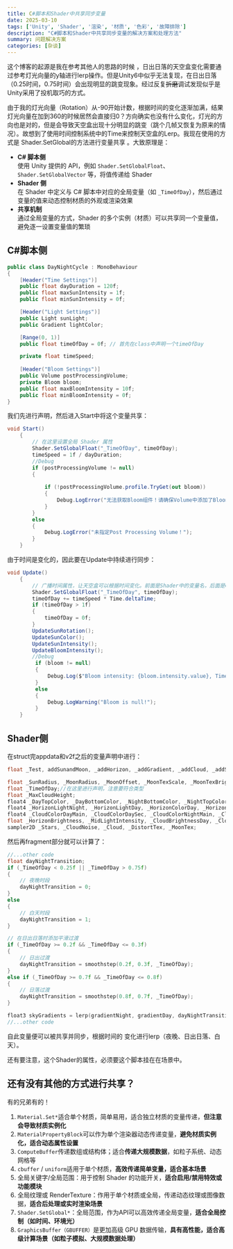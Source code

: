 ```yaml
---
title: C#脚本和Shader中共享同步变量
date: 2025-03-10
tags: ['Unity', 'Shader', '渲染', '材质', '色彩', '故障排除']
description: "C#脚本和Shader中共享同步变量的解决方案和处理方法"
summary: 问题解决方案
categories: [杂谈]
---
```


这个博客的起源是我在参考其他人的思路的时候 ，日出日落的天空盒变化需要通过参考灯光向量的y轴进行lerp操作。但是Unity6中似乎无法复现，在日出日落（0.25时间，0.75时间）会出现明显的跳变现象。经过反复~~折磨~~调试发现似乎是Unity采用了投机取巧的方式。

由于我的灯光向量（Rotation）从-90开始计数，根据时间的变化逐渐加满，结果灯光向量在加到360的时候居然会直接归0？方向确实也没有什么变化，灯光的方向也是对的，但是会导致天空盒出现十分明显的跳变（跳个几帧又恢复为原来的情况）。故想到了使用时间控制系统中的Time来控制天空盒的Lerp。我现在使用的方式是 Shader.SetGlobal的方法进行变量共享 。大致原理是：

+ **C# 脚本侧**  
使用 Unity 提供的 API，例如 `Shader.SetGlobalFloat`、`Shader.SetGlobalVector` 等，将值传递给 Shader
+ **Shader 侧**  
在 Shader 中定义与 C# 脚本中对应的全局变量（如 `_TimeOfDay`），然后通过变量的值来动态控制材质的外观或渲染效果
+ **共享机制**  
通过全局变量的方式，Shader 的多个实例（材质）可以共享同一个变量值，避免逐一设置变量值的繁琐

## C#脚本侧
```csharp
public class DayNightCycle : MonoBehaviour
{
    [Header("Time Settings")]
    public float dayDuration = 120f;
    public float maxSunIntensity = 1f; 
    public float minSunIntensity = 0f; 

    [Header("Light Settings")]
    public Light sunLight; 
    public Gradient lightColor; 

    [Range(0, 1)]
    public float timeOfDay = 0f; // 首先在class中声明一个timeOfDay

    private float timeSpeed; 
    
    [Header("Bloom Settings")]
    public Volume postProcessingVolume; 
    private Bloom bloom; 
    public float maxBloomIntensity = 10f; 
    public float minBloomIntensity = 0f; 
}
```

我们先进行声明，然后进入Start中将这个变量共享：

```csharp
void Start()
    {
        // 在这里设置全局 Shader 属性
        Shader.SetGlobalFloat("_TimeOfDay", timeOfDay);
        timeSpeed = 1f / dayDuration;
        //Debug
        if (postProcessingVolume != null)
        {
           
            if (!postProcessingVolume.profile.TryGet(out bloom))
            {
                Debug.LogError("无法获取Bloom组件！请确保Volume中添加了Bloom效果。");
            }
        }
        else
        {
            Debug.LogError("未指定Post Processing Volume！");
        }
    }
```

由于时间是变化的，因此要在Update中持续进行同步：

```csharp
void Update()
    {
        // 广播时间属性，让天空盒可以根据时间变化。前面是Shader中的变量名，后面是C#的变量名
        Shader.SetGlobalFloat("_TimeOfDay", timeOfDay);
        timeOfDay += timeSpeed * Time.deltaTime;
        if (timeOfDay > 1f)
        {
            timeOfDay = 0f; 
        }
        UpdateSunRotation();
        UpdateSunColor();
        UpdateSunIntensity();
        UpdateBloomIntensity();
        //Debug
         if (bloom != null)
         {
             Debug.Log($"Bloom intensity: {bloom.intensity.value}, Time: {timeOfDay}");
         }
         else
         {
             Debug.LogWarning("Bloom is null!");
         }
    }
```

## Shader侧
在struct完appdata和v2f之后的变量声明中进行：

```cpp
float _Test, addSunandMoon, _addHorizon, _addGradient, _addCloud, _addStar, _MirrorMode;

float _SunRadius, _MoonRadius, _MoonOffset, _MoonTexScale, _MoonTexBrightness, _MoonRotation;
float _TimeOfDay;//在这里进行声明，注意要符合类型
float _MaxCloudHeight;
float4 _DayTopColor, _DayBottomColor, _NightBottomColor, _NightTopColor, _StarsSkyColor;
float4 _HorizonLightNight, _HorizonLightDay, _HorizonColorDay, _HorizonColorNight, _SunSet, _SunColor, _MoonColor;
float4 _CloudColorDayMain, _CloudColorDaySec, _CloudColorNightMain, _CloudColorNightSec;
float _HorizonBrightness, _MidLightIntensity, _CloudBrightnessDay, _CloudBrightnessNight, _Fuzziness, _FuzzinessSec, _DistortionSpeed, _CloudNoiseSpeed, _CloudNoiseScale, _DistortScale, _StarsCutoff, _StarsSpeed, _CloudCutoff, _CloudSpeed, _HorizonHeight, _HorizonIntensity, _CloudScale, _StarScale;
sampler2D _Stars, _CloudNoise, _Cloud, _DistortTex, _MoonTex;
```

然后再fragment部分就可以计算了：

```cpp
//...other code
float dayNightTransition;
if (_TimeOfDay < 0.25f || _TimeOfDay > 0.75f)
{
    // 夜晚时段
    dayNightTransition = 0;
}
else
{
    // 白天时段
    dayNightTransition = 1;
}

// 在日出日落时添加平滑过渡
if (_TimeOfDay >= 0.2f && _TimeOfDay <= 0.3f)
{
    // 日出过渡
    dayNightTransition = smoothstep(0.2f, 0.3f, _TimeOfDay);
}
else if (_TimeOfDay >= 0.7f && _TimeOfDay <= 0.8f)
{
    // 日落过渡
    dayNightTransition = smoothstep(0.8f, 0.7f, _TimeOfDay);
}

float3 skyGradients = lerp(gradientNight, gradientDay, dayNightTransition);
//...other code

```

自此变量便可以被共享并同步，根据时间的 变化进行lerp（夜晚、日出日落、白天）。

还有要注意，这个Shader的属性，必须要这个脚本挂在在场景中。

## 还有没有其他的方式进行共享？
有的兄弟有的！

1. `Material.Set*`适合单个材质，简单易用，适合独立材质的变量传递，**但注意会导致材质实例化**
2. `MaterialPropertyBlock`可以作为单个渲染器动态传递变量，**避免材质实例化，适合动态属性设置**
3. `ComputeBuffer`传递数组或结构体；适合**传递大规模数据**，如粒子系统、动态网格等
4. `cbuffer` / `uniform`适用于单个材质，**高效传递简单变量，适合基本场景**
5. 全局关键字/全局范围：用于控制 Shader 的功能开关，**适合启用/禁用特效或功能模块**
6. 全局纹理或 RenderTexture：作用于单个材质或全局，传递动态纹理或图像数据，**适合后处理或实时渲染场景**
7. `Shader.SetGlobal*`：全局范围，作为API可以高效传递全局变量，**适合全局控制（如时间、环境光）**
8. `GraphicsBuffer（GBUFFER）`是更加高级 GPU 数据传输，**具有高性能，适合高级计算场景（如粒子模拟、大规模数据处理）**

